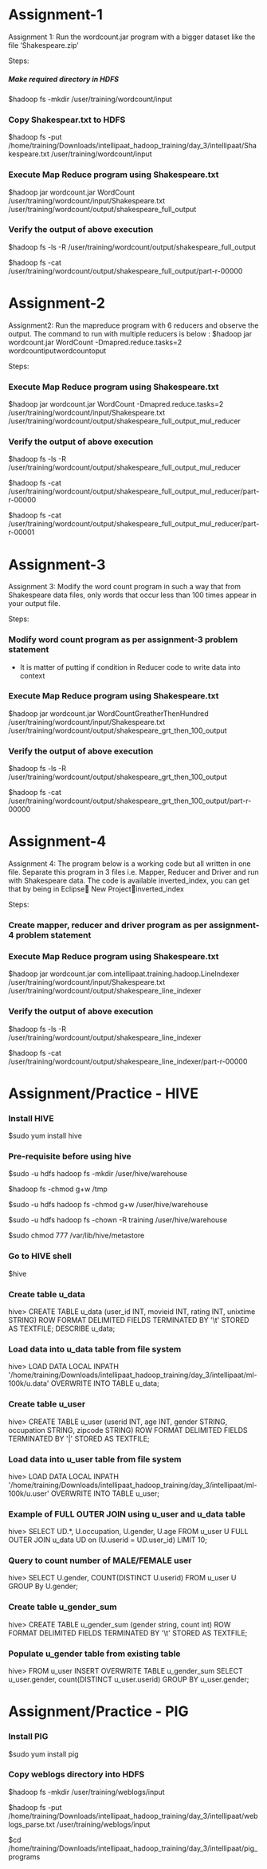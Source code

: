 Assignment-1
========

Assignment 1: Run the wordcount.jar program with a bigger dataset like the file ‘Shakespeare.zip’

Steps:

##### Make required directory in HDFS
$hadoop fs -mkdir /user/training/wordcount/input

### Copy Shakespear.txt to HDFS
$hadoop fs -put /home/training/Downloads/intellipaat_hadoop_training/day_3/intellipaat/Shakespeare.txt /user/training/wordcount/input

### Execute Map Reduce program using Shakespeare.txt
$hadoop jar wordcount.jar WordCount /user/training/wordcount/input/Shakespeare.txt /user/training/wordcount/output/shakespeare_full_output

### Verify the output of above execution
$hadoop fs -ls -R /user/training/wordcount/output/shakespeare_full_output

$hadoop fs -cat /user/training/wordcount/output/shakespeare_full_output/part-r-00000


Assignment-2
========

Assignment2: Run the mapreduce program with 6 reducers and observe the output. The command to run with multiple reducers is below :
$hadoop jar wordcount.jar WordCount -Dmapred.reduce.tasks=2 wordcountiputwordcountoput

Steps:

### Execute Map Reduce program using Shakespeare.txt
$hadoop jar wordcount.jar WordCount -Dmapred.reduce.tasks=2 /user/training/wordcount/input/Shakespeare.txt /user/training/wordcount/output/shakespeare_full_output_mul_reducer

### Verify the output of above execution
$hadoop fs -ls -R /user/training/wordcount/output/shakespeare_full_output_mul_reducer

$hadoop fs -cat /user/training/wordcount/output/shakespeare_full_output_mul_reducer/part-r-00000

$hadoop fs -cat /user/training/wordcount/output/shakespeare_full_output_mul_reducer/part-r-00001


Assignment-3
========

Assignment 3: Modify the word count program in such a way that from Shakespeare data files, only words that occur less than 100 times appear in your output file.

Steps:

### Modify word count program as per assignment-3 problem statement
- It is matter of putting if condition in Reducer code to write data into context

### Execute Map Reduce program using Shakespeare.txt
$hadoop jar wordcount.jar WordCountGreatherThenHundred /user/training/wordcount/input/Shakespeare.txt /user/training/wordcount/output/shakespeare_grt_then_100_output

### Verify the output of above execution
$hadoop fs -ls -R /user/training/wordcount/output/shakespeare_grt_then_100_output

$hadoop fs -cat /user/training/wordcount/output/shakespeare_grt_then_100_output/part-r-00000


Assignment-4
========

Assignment 4: The program below is a working code but all written in one file.
Separate this program in 3 files i.e. Mapper, Reducer and Driver and run with Shakespeare data. 
The code is available inverted_index, you can get that by being in Eclipse New Projectinverted_index


Steps:

### Create mapper, reducer and driver program as per assignment-4 problem statement

### Execute Map Reduce program using Shakespeare.txt
$hadoop jar wordcount.jar com.intellipaat.training.hadoop.LineIndexer /user/training/wordcount/input/Shakespeare.txt /user/training/wordcount/output/shakespeare_line_indexer

### Verify the output of above execution
$hadoop fs -ls -R /user/training/wordcount/output/shakespeare_line_indexer

$hadoop fs -cat /user/training/wordcount/output/shakespeare_line_indexer/part-r-00000


Assignment/Practice - HIVE
========

### Install HIVE
$sudo yum install hive

### Pre-requisite before using hive
$sudo -u hdfs hadoop fs -mkdir /user/hive/warehouse

$hadoop fs -chmod g+w /tmp

$sudo -u hdfs hadoop fs -chmod g+w /user/hive/warehouse

$sudo -u hdfs hadoop fs -chown -R training /user/hive/warehouse

$sudo chmod 777 /var/lib/hive/metastore

### Go to HIVE shell
$hive

### Create table u_data
hive> CREATE TABLE u_data (user_id INT, movieid INT, rating INT, unixtime STRING) ROW FORMAT DELIMITED FIELDS TERMINATED BY '\t' STORED AS TEXTFILE;
DESCRIBE u_data;

### Load data into u_data table from file system
hive> LOAD DATA LOCAL INPATH '/home/training/Downloads/intellipaat_hadoop_training/day_3/intellipaat/ml-100k/u.data' OVERWRITE INTO TABLE u_data;

### Create table u_user
hive> CREATE TABLE u_user (userid INT, age INT, gender STRING, occupation STRING, zipcode STRING) ROW FORMAT DELIMITED FIELDS TERMINATED BY '|' STORED AS TEXTFILE;

### Load data into u_user table from file system
hive> LOAD DATA LOCAL INPATH '/home/training/Downloads/intellipaat_hadoop_training/day_3/intellipaat/ml-100k/u.user' OVERWRITE INTO TABLE u_user;

### Example of FULL OUTER JOIN using u_user and u_data table
hive> SELECT UD.*, U.occupation, U.gender, U.age FROM u_user U FULL OUTER JOIN u_data UD on (U.userid = UD.user_id) LIMIT 10;

### Query to count number of MALE/FEMALE user
hive> SELECT U.gender, COUNT(DISTINCT U.userid) FROM u_user U GROUP By U.gender;

### Create table u_gender_sum
hive> CREATE TABLE u_gender_sum (gender string, count int) ROW FORMAT DELIMITED FIELDS TERMINATED BY '\t' STORED AS TEXTFILE;
 
### Populate u_gender table from existing table
hive> FROM u_user INSERT OVERWRITE TABLE u_gender_sum SELECT u_user.gender, count(DISTINCT u_user.userid) GROUP BY u_user.gender;


Assignment/Practice - PIG
========

### Install PIG
$sudo yum install pig

### Copy weblogs directory into HDFS
$hadoop fs -mkdir /user/training/weblogs/input

$hadoop fs -put /home/training/Downloads/intellipaat_hadoop_training/day_3/intellipaat/weblogs_parse.txt /user/training/weblogs/input

$cd /home/training/Downloads/intellipaat_hadoop_training/day_3/intellipaat/pig_programs
